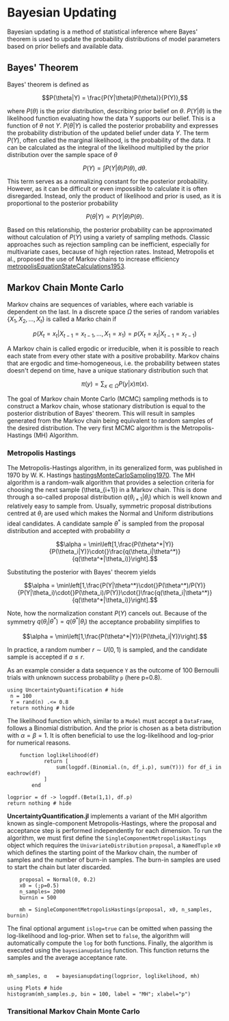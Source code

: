 # Bayesian Updating

Bayesian updating is a method of statistical inference where Bayes' theorem is used to update the probability distributions of model parameters based on prior beliefs and available data.

## Bayes' Theorem

Bayes' theorem is defined as

```math
P(\theta|Y) = \frac{P(Y|\theta)P(\theta)}{P(Y)},
```

where $P(\theta)$ is the prior distribution, describing prior belief on $\theta$. $P(Y|\theta)$ is the likelihood function evaluating how the data Y supports our belief. This is a function of $\theta$ not $Y$. $P(\theta|Y)$ is called the posterior probability and expresses the probability distribution of the updated belief under data $Y$. The term $P(Y)$, often called the marginal likelihood, is the probability of the data. It can be calculated as the integral of the likelihood multiplied by the prior distribution over the sample space of $\theta$

```math
P(Y) = \int{}P(Y|\theta)P(\theta), d\theta{}.
```

This term serves as a normalizing constant for the posterior probability. However, as it can be difficult or even impossible to calculate it is often disregarded. Instead, only the product of likelihood and prior is used, as it is proportional to the posterior probability

```math
P(\theta|Y) \propto P(Y|\theta)P(\theta).
```

Based on this relationship, the posterior probability can be approximated without calculation of $P(Y)$ using a variety of sampling methods. Classic approaches such as rejection sampling can be inefficient, especially for multivariate cases, because of high rejection rates. Instead, Metropolis et al., proposed the use of Markov chains to increase efficiency [metropolisEquationStateCalculations1953](@cite).

## Markov Chain Monte Carlo

Markov chains are sequences of variables, where each variable is dependent on the last. In a discrete space $\Omega$ the series of random variables $\{X_1,X_2,\ldots,X_t\}$ is called a Marko chain if

```math
p(X_t=x_t|X_{t-1}=x_{t-1},\ldots,X_1=x_1) = p(X_t=x_t|X_{t-1}=x_{t-1})
```

A Markov chain is called ergodic or irreducible, when it is possible to reach each state from every other state with a positive probability. Markov chains that are ergodic and time-homogeneous, i.e. the probability between states doesn't depend on time, have a unique stationary distribution such that

```math
\pi(y) = \sum_{x\in\Omega}P(y|x)\pi(x).
```

The goal of Markov chain Monte Carlo (MCMC) sampling methods is to construct a Markov chain, whose stationary distribution is equal to the posterior distribution of Bayes' theorem. This will result in samples generated from the Markov chain being equivalent to random samples of the desired distribution. The very first MCMC algorithm is the Metropolis-Hastings (MH) Algorithm.

### Metropolis Hastings

The Metropolis-Hastings algorithm, in its generalized form, was published in 1970 by W. K. Hastings [hastingsMonteCarloSampling1970](@cite). The MH algorithm is a random-walk algorithm that provides a selection criteria for choosing the next sample (\theta_{i+1}) in a Markov chain. This is done through a so-called proposal distribution $q(\theta_{i+1}|\theta_i)$ which is well known and relatively easy to sample from. Usually, symmetric proposal distributions centred at $\theta_i$ are used which makes the Normal and Uniform distributions ideal candidates. A candidate sample $\theta^*$ is sampled from the proposal distribution and accepted with probability $\alpha$

```math
\alpha = \min\left[1,\frac{P(\theta^*|Y)}{P(\theta_i|Y)}\cdot{}\frac{q(\theta_i|\theta^*)}{q(\theta^*|\theta_i)}\right].
```

Substituting the posterior with Bayes' theorem yields

```math
\alpha = \min\left[1,\frac{P(Y|\theta^*)\cdot{}P(\theta^*)/P(Y)}{P(Y|\theta_i)\cdot{}P(\theta_i)/P(Y)}\cdot{}\frac{q(\theta_i|\theta^*)}{q(\theta^*|\theta_i)}\right].
```

Note, how the normalization constant $P(Y)$ cancels out. Because of the symmetry $q(\theta_i|\theta^*) = q(\theta^*|\theta_i)$ the acceptance probability simplifies to

```math
\alpha = \min\left[1,\frac{P(\theta^*|Y)}{P(\theta_i|Y)}\right].
```

In practice, a random number $r \sim U(0,1)$ is sampled, and the candidate sample is accepted if $a \leq r$.

As an example consider a data sequence `Y` as the outcome of 100 Bernoulli trials with unknown success probability `p` (here p=0.8).

```@example metropolis
using UncertaintyQuantification # hide
 n = 100
 Y = rand(n) .<= 0.8
 return nothing # hide
```

The likelihood function which, similar to a `Model` must accept a `DataFrame`, follows a Binomial distribution. And the prior is chosen as a beta distribution with $\alpha=\beta=1$. It is often beneficial to use the log-likelihood and log-prior for numerical reasons.

```@example metropolis
    function loglikelihood(df)
            return [
                sum(logpdf.(Binomial.(n, df_i.p), sum(Y))) for df_i in eachrow(df)
            ]
        end

logprior = df -> logpdf.(Beta(1,1), df.p)
return nothing # hide
```

**UncertaintyQuantification.jl** implements a variant of the MH algorithm known as single-component Metropolis-Hastings, where the proposal and acceptance step is performed independently for each dimension. To run the algorithm, we must first define the `SingleComponentMetropolisHastings` object which requires the `UnivariateDistribution` `proposal`, a `NamedTuple` `x0` which defines the starting point of the Markov chain, the number of samples and the number of burn-in samples. The burn-in samples are used to start the chain but later discarded.

```@example metropolis
    proposal = Normal(0, 0.2)
    x0 = (;p=0.5)
    n_samples= 2000
    burnin = 500

    mh = SingleComponentMetropolisHastings(proposal, x0, n_samples, burnin)
```

The final optional argument `islog=true` can be omitted when passing the log-likelihood and log-prior. When set to `false`, the algorithm will automatically compute the `log` for both functions. Finally, the algorithm is executed using the `bayesianupdating` function. This function returns the samples and the average acceptance rate.

```@example metropolis

mh_samples, α   = bayesianupdating(logprior, loglikelihood, mh)
```

```@example metropolis
using Plots # hide
histogram(mh_samples.p, bin = 100, label = "MH"; xlabel="p")
```

### Transitional Markov Chain Monte Carlo
